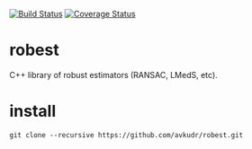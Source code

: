 [![Build Status](https://travis-ci.org/avkudr/robest.svg?branch=master)](https://travis-ci.org/avkudr/robest)
[![Coverage Status](https://coveralls.io/repos/github/avkudr/robest/badge.svg?branch=master)](https://coveralls.io/github/avkudr/robest?branch=master)

# robest
C++ library of robust estimators (RANSAC, LMedS, etc).

# install

```
git clone --recursive https://github.com/avkudr/robest.git
```

